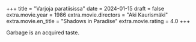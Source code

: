 +++
title = "Varjoja paratiisissa"
date = 2024-01-15
draft = false
extra.movie.year = 1986
extra.movie.directors = "Aki Kaurismäki"
extra.movie.en_title = "Shadows in Paradise"
extra.movie.rating = 4.0
+++

Garbage is an acquired taste.<!-- more -->